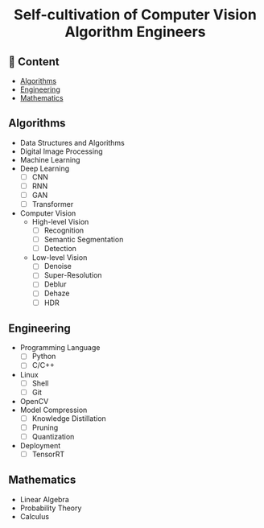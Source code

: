 <h1 align="center">
Self-cultivation of Computer Vision Algorithm Engineers
</h1>

## 📜 Content
- [Algorithms](#algorithms)
- [Engineering](#engineering)
- [Mathematics](#mathematics)

## Algorithms
- Data Structures and Algorithms
- Digital Image Processing
- Machine Learning
- Deep Learning
  - [ ] CNN
  - [ ] RNN
  - [ ] GAN
  - [ ] Transformer
  
- Computer Vision
  - High-level Vision
    - [ ] Recognition
    - [ ] Semantic Segmentation
    - [ ] Detection 
  - Low-level Vision
    - [ ] Denoise
    - [ ] Super-Resolution
    - [ ] Deblur
    - [ ] Dehaze
    - [ ] HDR 

## Engineering
- Programming Language
  - [ ] Python
  - [ ] C/C++ 
- Linux
  - [ ] Shell
  - [ ] Git 
- OpenCV
- Model Compression
  - [ ] Knowledge Distillation
  - [ ] Pruning
  - [ ] Quantization
- Deployment
  - [ ] TensorRT

## Mathematics
- Linear Algebra
- Probability Theory
- Calculus
